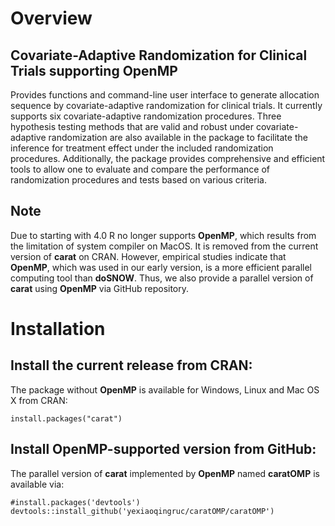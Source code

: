# Overview

## Covariate-Adaptive Randomization for Clinical Trials supporting OpenMP

Provides functions and command-line user interface to generate allocation sequence by covariate-adaptive randomization for clinical trials. It currently supports six covariate-adaptive randomization procedures. Three hypothesis testing methods that are valid and robust under covariate-adaptive randomization are also available in the package to facilitate the inference for treatment effect under the included randomization procedures. Additionally, the package provides comprehensive and efficient tools to allow one to evaluate and compare the performance of randomization procedures and tests based on various criteria.

## Note

Due to starting with 4.0 R no longer supports **OpenMP**, which results from the limitation of system compiler on MacOS. It is removed from the current version of **carat** on CRAN. However, empirical studies indicate that **OpenMP**, which was used in our early version, is a more efficient parallel computing tool than **doSNOW**. Thus, we also provide a parallel version of **carat** using **OpenMP** via GitHub repository. 

# Installation 

## Install the current release from CRAN:

The package without **OpenMP** is available for Windows, Linux and Mac OS X from CRAN: 

```{R, eval = FALSE}
install.packages("carat")
```
## Install OpenMP-supported version from GitHub: 

The parallel version of **carat** implemented by **OpenMP** named **caratOMP** is available via:

```{R, eval = FALSE}
#install.packages('devtools')
devtools::install_github('yexiaoqingruc/caratOMP/caratOMP')
```

